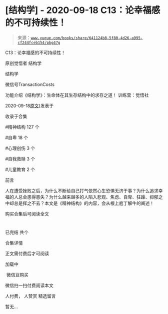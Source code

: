 # [结构学] - 2020-09-18 C13：论幸福感的不可持续性！

> 来源：[`www.yuque.com/books/share/641124b8-5f80-4d26-a995-cf244fceb154/pbg47g`](https://www.yuque.com/books/share/641124b8-5f80-4d26-a995-cf244fceb154/pbg47g)



C13：论幸福感的不可持续性！ 

原创觉悟者 结构学 

结构学 

微信号TransactionCosts 

功能介绍《结构学》：生命体在其生存结构中的求存之道！ 训练营：觉悟社 

2020-09-18[原文](https://mp.weixin.qq.com/s?__biz=MzIzMDYwOTM0Mg==&mid=2247484552&idx=1&sn=b1146088789a25d7e8f305fbababb49b&chksm=e8b19c59dfc6154fbc0ae78035cbdc7fc8d2b06b68ecc28e65525c1646c9afe65a4514fb245f#rd))发表于 

收录于合集 

#精神结构 127 个 

#自卑 18 个 

#心理创伤 3 个 

#自我救赎 3 个 

#儿童教育 2 个 

前言 

人在遭受挫败之后，为什么不断给自己打气依然心生恐惧无济于事？为什么追求幸福的人总会患得患失？为什么越来越多的人陷入悲观、焦虑、自卑、狂躁、抑郁之中却总是挥之不去？本文是《精神结构》的内容，会从根上庖丁解牛的阐述！ 

购买合集后可阅读全文 

# 

已完结 共个 

合集详情 

正文需付费后才可阅读 

加载中 

 微信豆购买 

微信扫一扫付费阅读本文 

人付费， 人赞赏 <ne-h3 id="I90MB" data-lake-id="I90MB"><ne-heading-ext><ne-heading-anchor></ne-heading-anchor><ne-heading-fold></ne-heading-fold></ne-heading-ext><ne-heading-content>精选留言</ne-heading-content></ne-h3> 

暂无...